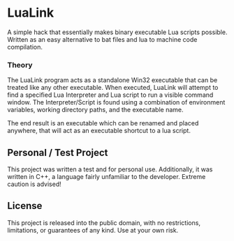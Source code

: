 # LuaLink
A simple hack that essentially makes binary executable Lua scripts possible.
Written as an easy alternative to bat files and lua to machine code compilation.

### Theory
The LuaLink program acts as a standalone Win32 executable that can be treated like any
other executable. When executed, LuaLink will attempt to find a specified Lua
Interpreter and Lua script to run a visible command window. The Interpreter/Script
is found using a combination of environment variables, working directory paths, 
and the executable name. 

The end result is an executable which can be renamed and placed anywhere, that
will act as an executable shortcut to a lua script.

## Personal / Test Project
This project was written a test and for personal use. Additionally, it was written in C++,
a language fairly unfamiliar to the developer. Extreme caution is advised!

## License
This project is released into the public domain, with no restrictions, limitations,
or guarantees of any kind. Use at your own risk.